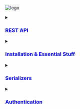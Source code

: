 ![logo](https://soshace.com/wp-content/uploads/2021/01/879-png-3.png)

<details>
<summary><h3 style="color: blue;">REST API</h3></summary>
 
 REST API is  Representational State Transfer Application Programming Interface

 # REST API Have 4 points
  - End point ( last point from the base ulr where an API or service can be accessed)
  - Method ( POST, PUT/PATCH, GET, DELETE)
    
     - POST : POST for creating data --- C
     - PUT : PUT for updating data  --- U
     - GET : GET for retrieving data  --- R
     - DELETE : DELETE for deleting data --- D
       
     <p>Together these four operations make up the basic operations of storage management known as CRUD</p>   
  - Headers
        <p>headers provide additional information about the request or the response.</p>
        
     - Status Code:
        | Status      | Description     |
        | :--------   | :---------------|
        | 200         | ok              |
        | 404         | Page not Found  |
        | 505         | Server Error    |

          
    
    
  - Data
     <p>Which Data we wil send frontend to BackEnd</p>
  

</details>

<details>
<summary><h3 style="color: blue;">Installation & Essential Stuff </h3></summary>

  
## Run 

 - Install Django  REST Framework

```bash
pip install djangorestframework
```
 - Markdown support for the browsable API.
   
```bash
pip install markdown       
```
 - Filtering support
   
```bash
pip install django-filter  
```


 - Go to Settings.py and register the app

```bash
 INSTALLED_APPS = [
    ...
    'rest_framework',
]
```
- Then Create A App 

```bash
django-admin startapp Myapp
```

- register the app
    - It is mandatory to register the app after create App every time 

```bash
 INSTALLED_APPS = [
    ...
    'Myapp',
]
```

- Then Create A Model
  
```bash
from django.db import models

class Service(models.Model):
    name = models.CharField(max_length =30)
    description =models.TextField()
    image = models.ImageField(upload_to='service/images/') 

    def __str__(self) -> str:
        return self.name
```
After Creating a Model Every time we have  makemigrations and migrate and register it in Admin panel  

</details>
<details>
<summary><h3 style="color: blue;">Serializers</h3></summary>

 - Model Data ------Serialization---> JSON
     - JSON -> JavaScript Object Notation
<p>Serializers are used to convert complex data types, such as Django model instances, into Python data types that can be easily rendered into JSON, XML, or other content types.</p>


![serializer](serialzer.webp)


 ## Model Serializer
 
   - we can work with multiple method (GET,POST,PUT/PATCH,DELETE) via ModelSerializer
       - PUT : We can update whole model via put method
       - PATCH : Slide change .

```bash
from rest_framework import serializers
from . import models 

class AppointmentSerializer(serializers.ModelSerializer):
#    patient = serializers.StringRelatedField(many=False)
   class Meta:
        model = models.Appointment
        fields = '__all__'
```

## Views for ModelViewSet

```bash
from django.shortcuts import render
from . import models , serializers
from rest_framework import viewsets

class AppointmentViewSet(viewsets.ModelViewSet):
    queryset = models.Appointment.objects.all()
    serializer_class = serializers.AppointmentSerializer
```

#### Custom Query set in Views.py
```bash
from django.shortcuts import render
from . import models , serializers
from rest_framework import viewsets

class AppointmentViewSet(viewsets.ModelViewSet):
    queryset = models.Appointment.objects.all()
    serializer_class = serializers.AppointmentSerializer

    def get_queryset(self):
        queryset = super().get_queryset() # Sob gula query nilam 6 no line thake 
        patient_id = self.request.query_params.get("patient_id")

        if patient_id:
            queryset = queryset.filter(patient_id=patient_id)
        return queryset
    
    def get_queryset(self):
        queryset = super().get_queryset() # Sob gula query nilam 6 no line thake 
        doctor_id = self.request.query_params.get("doctor_id")

        if doctor_id:
            queryset = queryset.filter(doctor_id=doctor_id)
        return queryset
```

## Urls.py
```bash
from django.urls import path, include
from rest_framework.routers import DefaultRouter
from .views import AppointmentViewSet
router = DefaultRouter() # Our Router
router.register(r'list', AppointmentViewSet) # Antenna Of Router
urlpatterns = [
    path('',include(router.urls))

]
```
#### Handle mupltiple urls for an App
```bash
from django.urls import path, include
from rest_framework.routers import DefaultRouter
from . import views
router = DefaultRouter() # Our Router
router.register(r'list', views.DoctorViewSet) # Antenna Of Router
router.register(r'designation', views.DesignationViewSet)
router.register(r'specialization', views.SpecializationViewSet)
router.register(r'availableTime', views.AvailableTimeViewSet)
router.register(r'review', views.ReviewViewSet)
urlpatterns = [
    path('',include(router.urls))

]
```

</details>

<details>
<summary><h3 style="color: blue;">Authentication</h3></summary>
  <details>
      <summary><h4 style="color: blue;">Registration</h4></summary>
   #### Task : 
         1. Import User from django contrib auth models 
         2. 
   
 
 
  

   </details>
 
  

</details>

